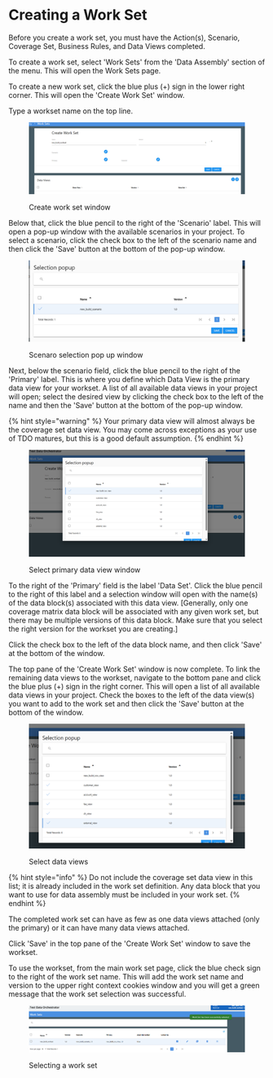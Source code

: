 # Creating a Work Set

Before you create a work set, you must have the Action(s), Scenario, Coverage Set, Business Rules, and Data Views completed.

To create a work set, select 'Work Sets' from the 'Data Assembly' section of the menu.  This will open the Work Sets page.

To create a new work set, click the blue plus (+) sign in the lower right corner. This will open the 'Create Work Set' window.

Type a workset name on the top line.

&#x20;

<figure><img src="../../../../../.gitbook/assets/image (439).png" alt=""><figcaption><p>Create work set window</p></figcaption></figure>

Below that, click the blue pencil to the right of the 'Scenario' label.  This will open a pop-up window with the available scenarios in your project.  To select a scenario, click the check box to the left of the scenario name and then click the 'Save' button at the bottom of the pop-up window.

<figure><img src="../../../../../.gitbook/assets/image (440).png" alt=""><figcaption><p>Scenaro selection pop up window</p></figcaption></figure>

Next, below the scenario field, click the blue pencil to the right of the 'Primary' label.  This is where you define which Data View is the primary data view for your workset.  A list of all available data views in your project will open; select the desired view by clicking the check box to the left of the name and then the 'Save' button at the bottom of the pop-up window.

{% hint style="warning" %}
Your primary data view will almost always be the coverage set data view. You may come across exceptions as your use of TDO matures, but this is a good default assumption.
{% endhint %}

<figure><img src="../../../../../.gitbook/assets/image (441).png" alt=""><figcaption><p>Select primary data view window</p></figcaption></figure>

To the right of the 'Primary' field is the label 'Data Set'.  Click the blue pencil to the right of this label and a selection window will open with the name(s) of the data block(s) associated with this data view.  \[Generally, only one coverage matrix data block will be associated with any given work set, but there may be multiple versions of this data block. Make sure that you select the right version for the workset you are creating.]

Click the check box to the left of the data block name, and then click 'Save' at the bottom of the window.

The top pane of the 'Create Work Set' window is now complete.  To link the remaining data views to the workset, navigate to the bottom pane and click the blue plus (+) sign in the right corner.  This will open a list of all available data views in your project.  Check the boxes to the left of the data view(s) you want to add to the work set and then click the 'Save' button at the bottom of the window.

<figure><img src="../../../../../.gitbook/assets/image (442).png" alt=""><figcaption><p>Select data views</p></figcaption></figure>

{% hint style="info" %}
Do not include the coverage set data view in this list; it is already included in the work set definition.  Any data block that you want to use for data assembly must be included in your work set.
{% endhint %}

The completed work set can have as few as one data views attached (only the primary) or it can have many data views attached. &#x20;

Click 'Save' in the top pane of the 'Create Work Set' window to save the workset.

To use the workset, from the main work set page, click the blue check sign to the right of the work set name.  This will add the work set name and version to the upper right context cookies window and you will get a green message that the work set selection was successful.

<figure><img src="../../../../../.gitbook/assets/image (443).png" alt=""><figcaption><p>Selecting a work set</p></figcaption></figure>
